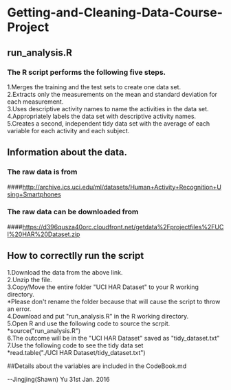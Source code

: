 # Getting-and-Cleaning-Data-Course-Project

## run_analysis.R
### The R script performs the following five steps.
1.Merges the training and the test sets to create one data set. <br /> 
2.Extracts only the measurements on the mean and standard deviation for each measurement. <br /> 
3.Uses descriptive activity names to name the activities in the data set. <br /> 
4.Appropriately labels the data set with descriptive activity names. <br /> 
5.Creates a second, independent tidy data set with the average of each variable for each activity and each subject. <br /> 

## Information about the data.
### The raw data is from 
####http://archive.ics.uci.edu/ml/datasets/Human+Activity+Recognition+Using+Smartphones
### The raw data can be downloaded from
####https://d396qusza40orc.cloudfront.net/getdata%2Fprojectfiles%2FUCI%20HAR%20Dataset.zip

## How to correctlly run the script
1.Download the data from the above link. <br /> 
2.Unzip the file. <br /> 
3.Copy/Move the entire folder "UCI HAR Dataset" to your R working directory.  <br /> 
	*Please don't rename the folder because that will cause the script to throw an error. <br /> 
4.Download and put "run_analysis.R" in the R working directory. <br /> 
5.Open R and use the following code to source the scrpit. <br /> 
	*source("run_analysis.R") <br /> 
6.The outcome will be in the "UCI HAR Dataset" saved as "tidy_dataset.txt" <br /> 
7.Use the following code to see the tidy data set <br /> 
	*read.table("./UCI HAR Dataset/tidy_dataset.txt")

##Details about the variables are included in the CodeBook.md

--Jingjing(Shawn) Yu 31st Jan. 2016
